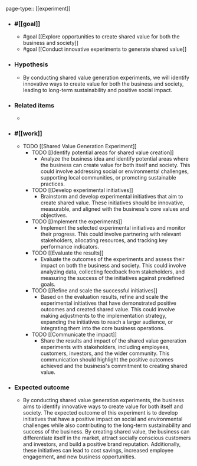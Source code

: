 page-type:: [[experiment]]



  - ### #[[goal]]
    - #goal [[Explore opportunities to create shared value for both the business and society]]
    - #goal [[Conduct innovative experiments to generate shared value]]
  - ### Hypothesis
    - By conducting shared value generation experiments, we will identify innovative ways to create value for both the business and society, leading to long-term sustainability and positive social impact.
  - ### Related items
    - 
  - ### #[[work]]
    - TODO [[Shared Value Generation Experiment]]
      - TODO [[Identify potential areas for shared value creation]]
        - Analyze the business idea and identify potential areas where the business can create value for both itself and society. This could involve addressing social or environmental challenges, supporting local communities, or promoting sustainable practices.
      - TODO [[Develop experimental initiatives]]
        - Brainstorm and develop experimental initiatives that aim to create shared value. These initiatives should be innovative, measurable, and aligned with the business's core values and objectives.
      - TODO [[Implement the experiments]]
        - Implement the selected experimental initiatives and monitor their progress. This could involve partnering with relevant stakeholders, allocating resources, and tracking key performance indicators.
      - TODO [[Evaluate the results]]
        - Evaluate the outcomes of the experiments and assess their impact on both the business and society. This could involve analyzing data, collecting feedback from stakeholders, and measuring the success of the initiatives against predefined goals.
      - TODO [[Refine and scale the successful initiatives]]
        - Based on the evaluation results, refine and scale the experimental initiatives that have demonstrated positive outcomes and created shared value. This could involve making adjustments to the implementation strategy, expanding the initiatives to reach a larger audience, or integrating them into the core business operations.
      - TODO [[Communicate the impact]]
        - Share the results and impact of the shared value generation experiments with stakeholders, including employees, customers, investors, and the wider community. This communication should highlight the positive outcomes achieved and the business's commitment to creating shared value.
  - ### Expected outcome
    - By conducting shared value generation experiments, the business aims to identify innovative ways to create value for both itself and society. The expected outcome of this experiment is to develop initiatives that have a positive impact on social and environmental challenges while also contributing to the long-term sustainability and success of the business. By creating shared value, the business can differentiate itself in the market, attract socially conscious customers and investors, and build a positive brand reputation. Additionally, these initiatives can lead to cost savings, increased employee engagement, and new business opportunities.

